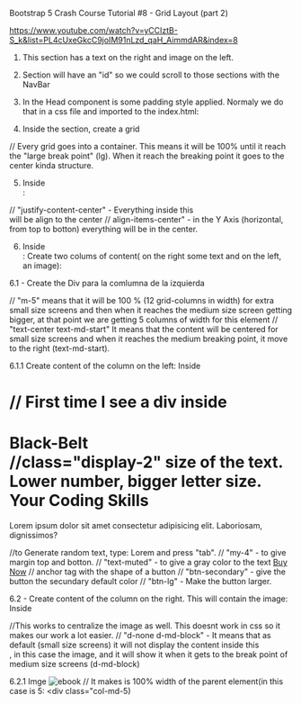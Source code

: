Bootstrap 5 Crash Course Tutorial #8 - Grid Layout (part 2)

https://www.youtube.com/watch?v=yCCIztB-S_k&list=PL4cUxeGkcC9joIM91nLzd_qaH_AimmdAR&index=8

1. This section has a text on the right and image on the left.

2. Section will have an "id" so we could scroll to those sections with the NavBar

3. In the Head component is some padding style applied. Normaly we do that in a css file and imported to the index.html:
     <style>
       section {
         padding: 60px 0;        // 60px to the to and to the botton
       }
     </style>
   </head>

4. Inside the section, create a grid
<div class="container-lg">      // Every grid goes into a container. This means it will be 100% until it reach the "large break point" (lg). When it reach the breaking point it goes to the center kinda structure.

5. Inside <div class="container-lg"> :
<div class="row justify-content-center align-items-center">         
// "justify-content-center" - Everything inside this <div> will be align to the center
// align-items-center" - in the Y Axis (horizontal, from top to botton) everything will be in the center.

6. Inside <div class="row justify-content-center"> : Create two colums of content( on the right some text and on the left, an image):

6.1 - Create the Div para la comlumna de la izquierda

<div class="col-md-5 text-center text-md-start">
// "m-5" means that it will be 100 % (12 grid-columns in width) for extra small size screens and then when it reaches the medium size screen getting bigger, at that point we are getting 5 columns of width for this element
// "text-center text-md-start" It means that the content will be centered for small size screens and when it reaches the medium breaking point, it move to the right (text-md-start).

6.1.1 Create content of the column on the left:
Inside <div class="col-md-5 text-center text-md-start">

   <h1> // First time I see a div inside <h1>
   <div class="display-2">Black-Belt</div> //class="display-2" size of the text. Lower number, bigger letter size.
   <div class="display-5 text-muted">Your Coding Skills</div>
   </h1>
   <p class="lead my-4 text-muted">Lorem ipsum dolor sit amet consectetur adipisicing elit. Laboriosam,
   dignissimos?</p> //to Generate random text, type: Lorem and press "tab".
   // "my-4" - to give margin top and botton.
   // "text-muted" - to give a gray color to the text
   <a href="#pricing" class="btn btn-secondary btn-lg">Buy Now</a> // anchor tag with the shape of a button
   // "btn-secondary" - give the button the secundary default color
   // "btn-lg" - Make the button larger.

6.2 - Create content of the column on the right. This will contain the image:
Inside <div class="row justify-content-center">

<div class="col-md-5 text-center d-none d-md-block"> //This works to centralize the image as well. This doesnt work in css so it makes our work a lot easier.
// "d-none d-md-block" - It means that as default (small size screens) it will not display the content inside this <div>, in this case the image, and it will show it when it gets to the break point of medium size screens (d-md-block)

6.2.1 Imge
<img src="/assets/ebook-cover.png" class="img-fluid" alt="ebook"> // It makes is 100% width of the parent element(in this case is 5: <div class="col-md-5)
